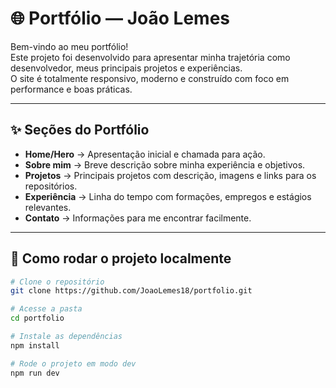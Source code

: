 # 🌐 Portfólio — João Lemes

Bem-vindo ao meu portfólio!  
Este projeto foi desenvolvido para apresentar minha trajetória como desenvolvedor, meus principais projetos e experiências.  
O site é totalmente responsivo, moderno e construído com foco em performance e boas práticas.

---

## ✨ Seções do Portfólio

- **Home/Hero** → Apresentação inicial e chamada para ação.  
- **Sobre mim** → Breve descrição sobre minha experiência e objetivos.  
- **Projetos** → Principais projetos com descrição, imagens e links para os repositórios.  
- **Experiência** → Linha do tempo com formações, empregos e estágios relevantes.  
- **Contato** → Informações para me encontrar facilmente.  

---

## 🚀 Como rodar o projeto localmente

```bash
# Clone o repositório
git clone https://github.com/JoaoLemes18/portfolio.git

# Acesse a pasta
cd portfolio

# Instale as dependências
npm install

# Rode o projeto em modo dev
npm run dev
